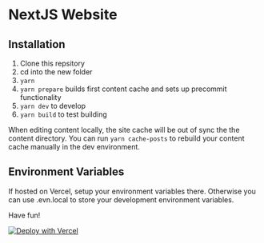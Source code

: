 # NextJS Website

## Installation
1. Clone this repsitory
2. cd into the new folder
3. `yarn`
4. `yarn prepare` builds first content cache and sets up precommit functionality
4. `yarn dev` to develop
5. `yarn build` to test building

When editing content locally, the site cache will be out of sync the the content directory. You can run `yarn cache-posts` to rebuild your content cache manually in the dev environment.

## Environment Variables

If hosted on Vercel, setup your environment variables there. Otherwise you can use .evn.local to store your development environment variables.

Have fun!

[![Deploy with Vercel](https://vercel.com/button)](https://vercel.com/new/git/external?repository-url=https://github.com/matt-antone/nextjs-website-template.git)
